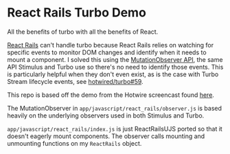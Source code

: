 # React Rails Turbo Demo

All the benefits of turbo with all the benefits of React.

[React Rails](https://github.com/reactjs/react-rails) can't handle turbo because React Rails relies on watching for 
specific events to monitor DOM changes and identify when it needs to mount a component. I solved this using the 
[MutationObserver API](https://developer.mozilla.org/en-US/docs/Web/API/MutationObserver), the same API Stimulus and 
Turbo use
so 
there's no 
need to 
identify those events. This is particularly helpful when they don't even exist, as is the case with Turbo Stream 
lifecycle events, see [hotwired/turbo#59](https://github.com/hotwired/turbo/pull/59).

This repo is based off the demo from the Hotwire screencast found [here](https://hotwire.dev).

The MutationObserver in `app/javascript/react_rails/observer.js` is based heavily on the underlying observers used 
in both Stimulus and Turbo.

`app/javascript/react_rails/index.js` is just ReactRailsUJS ported so that it doesn't eagerly mount components. The 
observer calls mounting and unmounting functions on my `ReactRails` object. 
